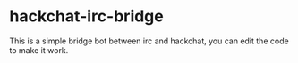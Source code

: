 # hackchat-irc-bridge

This is a simple bridge bot between irc and hackchat, you can edit the code to make it work.